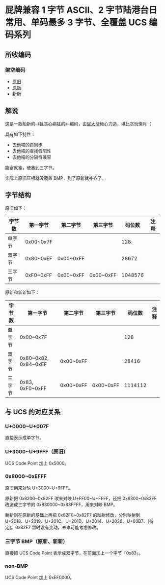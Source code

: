 # 屁牌兼容 1 字节 ASCII、2 字节陆港台日常用、单码最多 3 字节、全覆盖 UCS 编码系列

## 所收编码
### 架空编码
- [原旧](https://zhuanlan.zhihu.com/p/33140509)
- [原新](https://zhuanlan.zhihu.com/p/33140509)
- [新新](https://zhuanlan.zhihu.com/p/33140509)

## 解说
这是一款船新的<del>（且丧心病狂的）</del>编码，由[屁大爷](https://github.com/farteryhr)倾心力造，堪比贪玩懒月（

具有如下特性：
- 去他喵的自同步
- 去他喵的查找假阳性
- 去他喵的分隔符兼容

能塞就塞，硬塞到三字节。

实际上原旧压根就没覆盖 BMP，到了原新就补齐了。

## 字节结构
原旧如下：

|字节数|第一字节|第二字节|第三字节|码位数|注释|
|-|-|-|-|-|-|
|单字节|0x00\~0x7F|||128||
|双字节|0x80\~0xEF|0x00\~0xFF||28672||
|三字节|0xF0\~0xFF|0x00\~0xFF|0x00\~0xFF|1048576||

原新和新新如下：

|字节数|第一字节|第二字节|第三字节|码位数|注释|
|-|-|-|-|-|-|
|单字节|0x00\~0x7F|||128||
|双字节|0x80\~0x82, 0x84\~0xEF|0x00\~0xFF||28416||
|三字节|0x83, 0xF0\~0xFF|0x00\~0xFF|0x00\~0xFF|1114112||

## 与 UCS 的对应关系
### U+0000\~U+007F
直接表示成单字节。

### U+3000\~U+9FFF（原旧）
UCS Code Point 加上 0x5000。

### 0x8000\~0xEFFF
原旧用来对映 U+3000\~U+9FFF。

原新把 0x8200\~0x82FF 改来对映 U+FF00\~U+FFFF，还把 0x8300\~0x83FF 改造成三字节的 0x830000\~0x83FFFF，用来对映 BMP。

新新则在原新的基础上再把 0x82F0\~0x82F7 的映射修改，分别映射到 U+2018、U+2019、U+201C、U+201D、U+2014、U+2026、U+00B7、[待定]。0x82F7 暂时没有变动，未来可能考虑修改。

### 三字节 BMP（原新、新新）
直接把 UCS Code Point 表示成双字节，在前面加上一个字节「0x83」。

### non-BMP
UCS Code Point 加上 0xEF0000。
